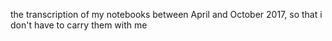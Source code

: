 the transcription of my notebooks between April and October 2017, so that i don't have to carry them with me